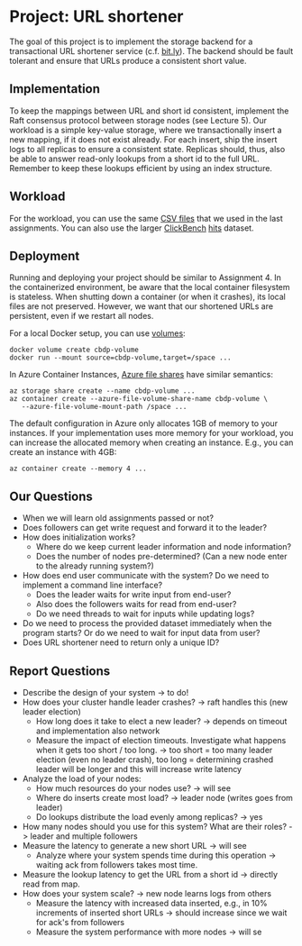 # Project: URL shortener

The goal of this project is to implement the storage backend for a transactional URL shortener service (c.f. [bit.ly](https://bit.ly)).
The backend should be fault tolerant and ensure that URLs produce a consistent short value.

## Implementation

To keep the mappings between URL and short id consistent, implement the Raft consensus protocol between storage nodes (see Lecture 5).
Our workload is a simple key-value storage, where we transactionally insert a new mapping, if it does not exist already.
For each insert, ship the insert logs to all replicas to ensure a consistent state.
Replicas should, thus, also be able to answer read-only lookups from a short id to the full URL.
Remember to keep these lookups efficient by using an index structure.

## Workload

For the workload, you can use the same [CSV files](https://db.in.tum.de/teaching/ws2223/clouddataprocessing/data/filelist.csv) 
that we used in the last assignments.
You can also use the larger [ClickBench](https://github.com/ClickHouse/ClickBench) [hits](https://datasets.clickhouse.com/hits_compatible/hits.tsv.gz) dataset.

## Deployment

Running and deploying your project should be similar to Assignment 4.
In the containerized environment, be aware that the local container filesystem is stateless.
When shutting down a container (or when it crashes), its local files are not preserved.
However, we want that our shortened URLs are persistent, even if we restart all nodes.

For a local Docker setup, you can use [volumes](https://docs.docker.com/storage/volumes/):
```
docker volume create cbdp-volume
docker run --mount source=cbdp-volume,target=/space ...
```

In Azure Container Instances, [Azure file shares](https://learn.microsoft.com/en-us/azure/container-instances/container-instances-volume-azure-files) have similar semantics:
```
az storage share create --name cbdp-volume ...
az container create --azure-file-volume-share-name cbdp-volume \
   --azure-file-volume-mount-path /space ...
```

The default configuration in Azure only allocates 1GB of memory to your instances.
If your implementation uses more memory for your workload, you can increase the allocated memory when creating an instance.
E.g., you can create an instance with 4GB:
```
az container create --memory 4 ...
```

## Our Questions
* When we will learn old assignments passed or not?
* Does followers can get write request and forward it to the leader?
* How does initialization works?
  * Where do we keep current leader information and node information?
  * Does the number of nodes pre-determined? (Can a new node enter to the already running system?)
* How does end user communicate with the system? Do we need to implement a command line interface?
  * Does the leader waits for write input from end-user?
  * Also does the followers waits for read from end-user?
  * Do we need threads to wait for inputs while updating logs?
* Do we need to process the provided dataset immediately when the program starts? Or do we need to wait for input data from user?
* Does URL shortener need to return only a unique ID? 

## Report Questions

* Describe the design of your system -> to do!
* How does your cluster handle leader crashes? -> raft handles this (new leader election)
   * How long does it take to elect a new leader? -> depends on timeout and implementation also network
   * Measure the impact of election timeouts. Investigate what happens when it gets too short / too long. -> too short = too many leader election (even no leader crash), too long = determining crashed leader will be longer and this will increase write latency
* Analyze the load of your nodes:
   * How much resources do your nodes use? -> will see
   * Where do inserts create most load? -> leader node (writes goes from leader)
   * Do lookups distribute the load evenly among replicas? -> yes
* How many nodes should you use for this system? What are their roles? -> leader and multiple followers
* Measure the latency to generate a new short URL -> will see
   * Analyze where your system spends time during this operation -> waiting ack from followers takes most time.
* Measure the lookup latency to get the URL from a short id -> directly read from map.
* How does your system scale? -> new node learns logs from others
   * Measure the latency with increased data inserted, e.g., in 10% increments of inserted short URLs -> should increase since we wait for ack's from followers
   * Measure the system performance with more nodes -> will se
